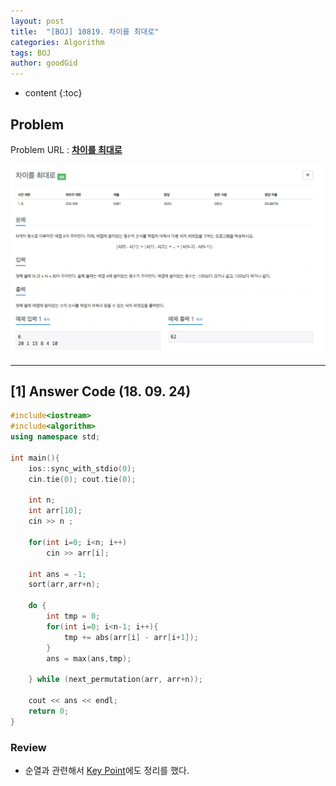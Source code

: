```yaml
---
layout: post
title:  "[BOJ] 10819. 차이를 최대로"
categories: Algorithm
tags: BOJ
author: goodGid
---
```

* content
{:toc}

## Problem

Problem URL : **[차이를 최대로](https://www.acmicpc.net/problem/10819)**













![](/assets/img/algorithm/10819_1.png)


---


## [1] Answer Code (18. 09. 24)

``` cpp
#include<iostream>
#include<algorithm>
using namespace std;

int main(){
    ios::sync_with_stdio(0);
    cin.tie(0); cout.tie(0);
    
    int n;
    int arr[10];
    cin >> n ;
    
    for(int i=0; i<n; i++)
        cin >> arr[i];
    
    int ans = -1;
    sort(arr,arr+n);
    
    do {
        int tmp = 0;
        for(int i=0; i<n-1; i++){
            tmp += abs(arr[i] - arr[i+1]);
        }
        ans = max(ans,tmp);
        
    } while (next_permutation(arr, arr+n));
    
    cout << ans << endl;
    return 0;
}
```

### Review

* 순열과 관련해서 [Key Point]({{site.url}}/Permutation/)에도 정리를 했다.

